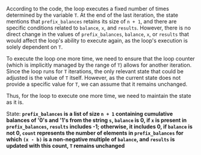 According to the code, the loop executes a fixed number of times determined by the variable `T`. At the end of the last iteration, the state mentions that `prefix_balances` retains its size of `n + 1`, and there are specific conditions related to `balance`, `x`, and `results`. However, there is no direct change in the values of `prefix_balances`, `balance`, `x`, or `results` that would affect the loop's ability to execute again, as the loop's execution is solely dependent on `T`.

To execute the loop one more time, we need to ensure that the loop counter (which is implicitly managed by the range of `T`) allows for another iteration. Since the loop runs for `T` iterations, the only relevant state that could be adjusted is the value of `T` itself. However, as the current state does not provide a specific value for `T`, we can assume that it remains unchanged.

Thus, for the loop to execute one more time, we need to maintain the state as it is. 

State: **`prefix_balances` is a list of size `n + 1` containing cumulative balances of '0's and '1's from the string `s`, `balance` is 0, if `x` is present in `prefix_balances`, `results` includes -1; otherwise, it includes 0, if `balance` is not 0, `count` represents the number of elements in `prefix_balances` for which `(x - b)` is a non-negative multiple of `balance`, and `results` is updated with this count, `T` remains unchanged**